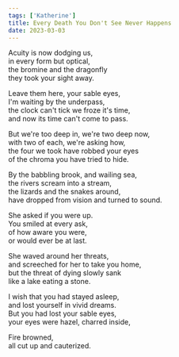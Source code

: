 ```yaml
---  
tags: ['Katherine']
title: Every Death You Don't See Never Happens
date: 2023-03-03
---
```


Acuity is now dodging us,  
in every form but optical,  
the bromine and the dragonfly  
they took your sight away.

Leave them here, your sable eyes,  
I'm waiting by the underpass,  
the clock can't tick we froze it's time,  
and now its time can't come to pass.

But we're too deep in, we're two deep now,  
with two of each, we're asking how,  
the four we took have robbed your eyes  
of the chroma you have tried to hide.

By the babbling brook, and wailing sea,  
the rivers scream into a stream,  
the lizards and the snakes around,  
have dropped from vision and turned to sound.

She asked if you were up.  
You smiled at every ask,  
of how aware you were,  
or would ever be at last.

She waved around her threats,  
and screeched for her to take you home,  
but the threat of dying slowly sank  
like a lake eating a stone.

I wish that you had stayed asleep,  
and lost yourself in vivid dreams.  
But you had lost your sable eyes,  
your eyes were hazel, charred inside,

Fire browned,  
all cut up and cauterized.
